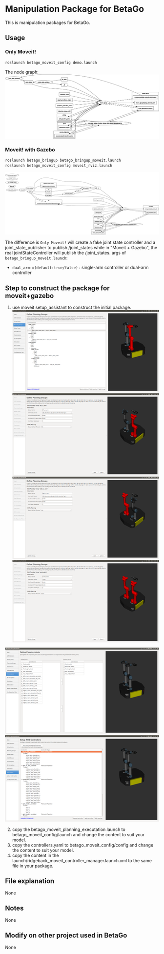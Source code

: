 # Manipulation Package for BetaGo 
This is manipulation packages for BetaGo.
## Usage
### Only Moveit!
```asm
roslaunch betago_moveit_config demo.launch
```
The node graph:
![only moveit node graph](../media/demo_graph.png)

### Moveit! with Gazebo
```asm
roslaunch betago_bringup betago_bringup_moveit.launch
roslaunch betago_moveit_config moveit_rviz.launch
```
![moveit with gazebo  node graph](../media/Gazebo_moveit_graph.png)

The difference is `Only Moveit!` will create a fake joint state controller and a joint_state_publisher to publish /joint_states while in "Moveit + Gazebo", the real jointStateController will publish the /joint_states. 
args of `betago_bringup_moveit.launch`:
- `dual_arm:=(default:true/false)` : single-arm controller or dual-arm controller
## Step to construct the package for moveit+gazebo
1. use moveit setup_assistant to construct the initial package.
![moveit_config_1.png](../media/moveit_config_1.png)
![moveit_config_kinematics_1.png](../media/moveit_config_kinematics_1.png)
![moveit_config_kinematics_2.png](../media/moveit_config_kinematics_2.png)
![moveit_config_kinematics_3.png](../media/moveit_config_kinematics_3.png)

![moveit_config_2.png](../media/moveit_config_2.png)
![moveit_config_3.png](../media/moveit_config_3.png)

2. copy the betago_moveit_planning_executation.launch to betago_moveit_config/launch and change the content to suit your model.
3. copy the controllers.yaml to betago_moveit_config/config and change the content to suit your model.
4. copy the content in the launch/ridgeback_moveit_controller_manager.launch.xml to the same file in your package.


## File explanation
None
## Notes
None
## Modify on other project used in BetaGo
None